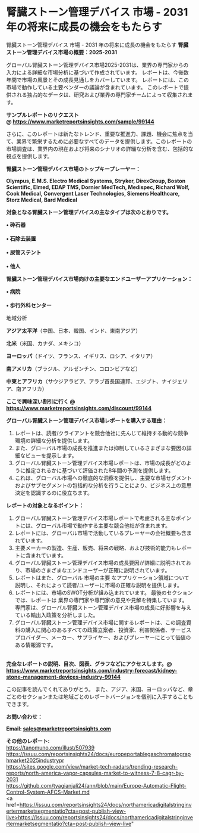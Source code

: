 # 腎臓ストーン管理デバイス 市場 - 2031 年の将来に成長の機会をもたらす
腎臓ストーン管理デバイス 市場 - 2031 年の将来に成長の機会をもたらす
<strong><b>腎臓ストーン管理デバイス市場の概要：2025-2031</b></strong>

グローバル腎臓ストーン管理デバイス市場2025-2031は、業界の専門家からの入力による詳細な市場分析に基づいて作成されています。 レポートは、今後数年間で市場の風景とその成長見通しをカバーしています。 レポートには、この市場で動作している主要ベンダーの議論が含まれています。 このレポートで提供される独占的なデータは、研究および業界の専門家チームによって収集されます。

<strong>サンプルレポートのリクエスト @ <a href=https://www.marketreportsinsights.com/sample/99144>https://www.marketreportsinsights.com/sample/99144</a></strong>

さらに、このレポートは新たなトレンド、重要な推進力、課題、機会に焦点を当て、業界で繁栄するために必要なすべてのデータを提供します。このレポートの市場調査は、業界内の現在および将来のシナリオの詳細な分析を含む、包括的な視点を提供します。

<strong>腎臓ストーン管理デバイス市場のトップキープレーヤー：</strong>

<strong>Olympus, E.M.S. Electro Medical Systems, Stryker, DirexGroup, Boston Scientific, Elmed, EDAP TMS, Dornier MedTech, Medispec, Richard Wolf, Cook Medical, Convergent Laser Technologies, Siemens Healthcare, Storz Medical, Bard Medical</strong>

<strong><b>対象となる腎臓ストーン管理デバイスの主なタイプは次のとおりです。</b></strong>

<strong>• 砕石器<br><br>• 石除去装置<br><br>• 尿管ステント<br><br>• 他人</strong>

<strong><b>腎臓ストーン管理デバイス市場向けの主要なエンドユーザーアプリケーション：</b></strong>

<strong>• 病院<br><br>• 歩行外科センター</strong>

 地域分析

<strong><b>アジア太平洋</b></strong>（中国、日本、韓国、インド、東南アジア）

<strong><b>北米</b></strong>（米国、カナダ、メキシコ）

<strong><b>ヨーロッパ</b></strong>（ドイツ、フランス、イギリス、ロシア、イタリア）

<strong><b>南アメリカ</b></strong>（ブラジル、アルゼンチン、コロンビアなど）

<strong><b>中東とアフリカ</b></strong>（サウジアラビア、アラブ首長国連邦、エジプト、ナイジェリア、南アフリカ）

<strong>ここで興味深い割引に行く @ <a href=https://www.marketreportsinsights.com/discount/99144>https://www.marketreportsinsights.com/discount/99144</a></strong>

<strong><b>グローバル腎臓ストーン管理デバイス市場レポートを購入する理由：</b></strong>
<ol>
  <li>レポートは、読者/クライアントを競合他社に先んじて維持する動的な競争環境の詳細な分析を提供します。</li>
  <li>また、グローバル市場の成長を推進または抑制しているさまざまな要因の詳細なビューを提示します。</li>
  <li>グローバル腎臓ストーン管理デバイス市場レポートは、市場の成長がどのように推定されるかに基づいて評価された8年間の予測を提供します。</li>
  <li>これは、グローバル市場への徹底的な洞察を提供し、主要な市場セグメントおよびサブセグメントの包括的な分析を行うことにより、ビジネス上の意思決定を認識するのに役立ちます。</li>
</ol>
<strong><b>レポートの対象となるポイント：</b></strong>
<ol>
  <li>グローバル腎臓ストーン管理デバイス市場レポートで考慮される主なポイントには、グローバル市場で動作する主要な競合他社が含まれます。</li>
  <li>レポートには、グローバル市場で活動しているプレーヤーの会社概要も含まれています。</li>
  <li>主要メーカーの製造、生産、販売、将来の戦略、および技術的能力もレポートに含まれています。</li>
  <li>グローバル腎臓ストーン管理デバイス市場の成長要因が詳細に説明されており、市場のさまざまなエンドユーザーが正確に説明されています。</li>
  <li>レポートはまた、グローバル 市場の主要 なアプリケーション領域について説明し、それによって読者/ユーザーに市場の正確な説明を提供します。</li>
  <li>レポートには、市場のSWOT分析が組み込まれています。 最後のセクションでは、レポートは 業界の専門家や専門家の意見や見解を特集しています。 専門家は、グローバル腎臓ストーン管理デバイス市場の成長に好影響を与えている輸出入政策を分析しました。</li>
  <li>グローバル腎臓ストーン管理デバイス市場に関するレポートは、この調査資料の購入に関心のあるすべての政策立案者、投資家、利害関係者、サービスプロバイダー、メーカー、サプライヤー、およびプレーヤーにとって価値のある情報源です。</li>
</ol><br>
<strong>完全なレポートの説明、目次、図表、グラフなどにアクセスします。@ <a href=https://www.marketreportsinsights.com/industry-forecast/kidney-stone-management-devices-industry-99144>https://www.marketreportsinsights.com/industry-forecast/kidney-stone-management-devices-industry-99144</a></strong>

この記事を読んでくれてありがとう。 また、アジア、米国、ヨーロッパなど、章ごとのセクションまたは地域ごとのレポートバージョンを個別に入手することもできます。

<strong><b>お問い合わせ：</b></strong>

<strong>Email: </strong><a href=mailto:sales@marketreportsinsights.com><strong>sales@marketreportsinsights.com</strong></a>

<strong>その他のレポート:</strong>
<br>
<a href=https://tanomuno.com/illust/507939>https://tanomuno.com/illust/507939</a>
<br>
<a href=https://issuu.com/reportsinsights24/docs/europeportablegaschromatographmarket2025industrypr>https://issuu.com/reportsinsights24/docs/europeportablegaschromatographmarket2025industrypr</a>
<br>
<a href=https://sites.google.com/view/market-tech-radars/trending-research-reports/north-america-vapor-capsules-market-to-witness-7-8-cagr-by-2031>https://sites.google.com/view/market-tech-radars/trending-research-reports/north-america-vapor-capsules-market-to-witness-7-8-cagr-by-2031</a>
<br>
<a href=https://github.com/tyagianjali24/ann/blob/main/Europe-Automatic-Flight-Control-System-AFCS-Market.md>https://github.com/tyagianjali24/ann/blob/main/Europe-Automatic-Flight-Control-System-AFCS-Market.md</a>
<br>
<a href=https://issuu.com/reportsinsights24/docs/northamericadigitalstringinvertermarketsegmentatio?cta=post-publish-view-live>https://issuu.com/reportsinsights24/docs/northamericadigitalstringinvertermarketsegmentatio?cta=post-publish-view-live</a>"

